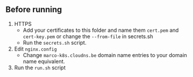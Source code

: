 ## Before running

1. HTTPS
   - Add your certificates to this folder and name them `cert.pem` and `cert-key.pem` or change the `--from-file` in secrets.sh
   - Run the `secrets.sh` script.
2. Edit `nginx.config`
   - Change `marco-k8s.cloudns.be` domain name entries to your domain name equivalent.
3. Run the `run.sh` script
